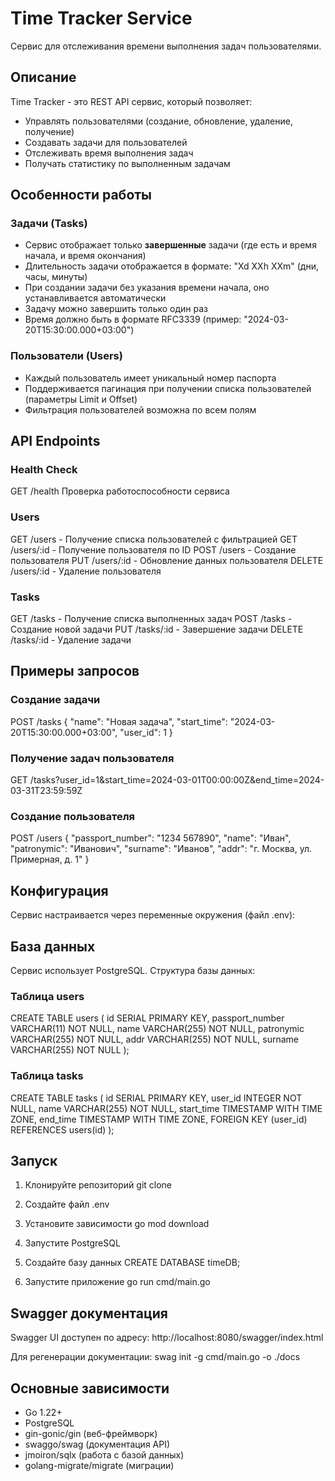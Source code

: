 # Time Tracker Service

Сервис для отслеживания времени выполнения задач пользователями.

## Описание

Time Tracker - это REST API сервис, который позволяет:
- Управлять пользователями (создание, обновление, удаление, получение)
- Создавать задачи для пользователей
- Отслеживать время выполнения задач
- Получать статистику по выполненным задачам

## Особенности работы

### Задачи (Tasks)
- Сервис отображает только **завершенные** задачи (где есть и время начала, и время окончания)
- Длительность задачи отображается в формате: "Xd XXh XXm" (дни, часы, минуты)
- При создании задачи без указания времени начала, оно устанавливается автоматически
- Задачу можно завершить только один раз
- Время должно быть в формате RFC3339 (пример: "2024-03-20T15:30:00.000+03:00")

### Пользователи (Users)
- Каждый пользователь имеет уникальный номер паспорта
- Поддерживается пагинация при получении списка пользователей (параметры Limit и Offset)
- Фильтрация пользователей возможна по всем полям

## API Endpoints

### Health Check
GET /health
Проверка работоспособности сервиса

### Users
GET /users - Получение списка пользователей с фильтрацией
GET /users/:id - Получение пользователя по ID
POST /users - Создание пользователя
PUT /users/:id - Обновление данных пользователя
DELETE /users/:id - Удаление пользователя

### Tasks
GET /tasks - Получение списка выполненных задач
POST /tasks - Создание новой задачи
PUT /tasks/:id - Завершение задачи
DELETE /tasks/:id - Удаление задачи

## Примеры запросов

### Создание задачи
POST /tasks
{
    "name": "Новая задача",
    "start_time": "2024-03-20T15:30:00.000+03:00",
    "user_id": 1
}

### Получение задач пользователя
GET /tasks?user_id=1&start_time=2024-03-01T00:00:00Z&end_time=2024-03-31T23:59:59Z

### Создание пользователя
POST /users
{
    "passport_number": "1234 567890",
    "name": "Иван",
    "patronymic": "Иванович",
    "surname": "Иванов",
    "addr": "г. Москва, ул. Примерная, д. 1"
}

## Конфигурация

Сервис настраивается через переменные окружения (файл .env):

## База данных

Сервис использует PostgreSQL. Структура базы данных:

### Таблица users
CREATE TABLE users (
    id SERIAL PRIMARY KEY,
    passport_number VARCHAR(11) NOT NULL,
    name VARCHAR(255) NOT NULL,
    patronymic VARCHAR(255) NOT NULL,
    addr VARCHAR(255) NOT NULL,
    surname VARCHAR(255) NOT NULL
);

### Таблица tasks
CREATE TABLE tasks (
    id SERIAL PRIMARY KEY,
    user_id INTEGER NOT NULL,
    name VARCHAR(255) NOT NULL,
    start_time TIMESTAMP WITH TIME ZONE,
    end_time TIMESTAMP WITH TIME ZONE,
    FOREIGN KEY (user_id) REFERENCES users(id)
);

## Запуск

1. Клонируйте репозиторий
git clone <repository-url>

2. Создайте файл .env

3. Установите зависимости
go mod download

4. Запустите PostgreSQL

5. Создайте базу данных
CREATE DATABASE timeDB;

6. Запустите приложение
go run cmd/main.go

## Swagger документация

Swagger UI доступен по адресу: http://localhost:8080/swagger/index.html

Для регенерации документации:
swag init -g cmd/main.go -o ./docs

## Основные зависимости

- Go 1.22+
- PostgreSQL
- gin-gonic/gin (веб-фреймворк)
- swaggo/swag (документация API)
- jmoiron/sqlx (работа с базой данных)
- golang-migrate/migrate (миграции)